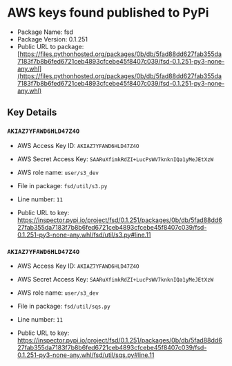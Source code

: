 # AWS keys found published to PyPi

* Package Name: fsd
* Package Version: 0.1.251
* Public URL to package: [https://files.pythonhosted.org/packages/0b/db/5fad88dd627fab355da7183f7b8b6fed6721ceb4893cfcebe45f8407c039/fsd-0.1.251-py3-none-any.whl](https://files.pythonhosted.org/packages/0b/db/5fad88dd627fab355da7183f7b8b6fed6721ceb4893cfcebe45f8407c039/fsd-0.1.251-py3-none-any.whl)

## Key Details

### `AKIAZ7YFAWD6HLD47Z4O`

* AWS Access Key ID: `AKIAZ7YFAWD6HLD47Z4O`
* AWS Secret Access Key: `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` 
* AWS role name: `user/s3_dev`
* File in package: `fsd/util/s3.py`
* Line number: `11`

* Public URL to key: https://inspector.pypi.io/project/fsd/0.1.251/packages/0b/db/5fad88dd627fab355da7183f7b8b6fed6721ceb4893cfcebe45f8407c039/fsd-0.1.251-py3-none-any.whl/fsd/util/s3.py#line.11



### `AKIAZ7YFAWD6HLD47Z4O`

* AWS Access Key ID: `AKIAZ7YFAWD6HLD47Z4O`
* AWS Secret Access Key: `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` 
* AWS role name: `user/s3_dev`
* File in package: `fsd/util/sqs.py`
* Line number: `11`

* Public URL to key: https://inspector.pypi.io/project/fsd/0.1.251/packages/0b/db/5fad88dd627fab355da7183f7b8b6fed6721ceb4893cfcebe45f8407c039/fsd-0.1.251-py3-none-any.whl/fsd/util/sqs.py#line.11


